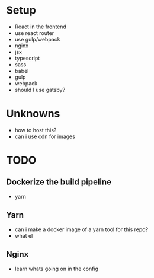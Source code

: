 # Setup
 - React in the frontend
 - use react router
 - use gulp/webpack
 - nginx
 - jsx
 - typescript
 - sass
 - babel
 - gulp
 - webpack
 - should I use gatsby?

# Unknowns
 - how to host this?
 - can i use cdn for images

# TODO
## Dockerize the build pipeline
 - yarn

## Yarn
 - can i make a docker image of a yarn tool for this repo?
 - what el

## Nginx
 - learn whats going on in the config
